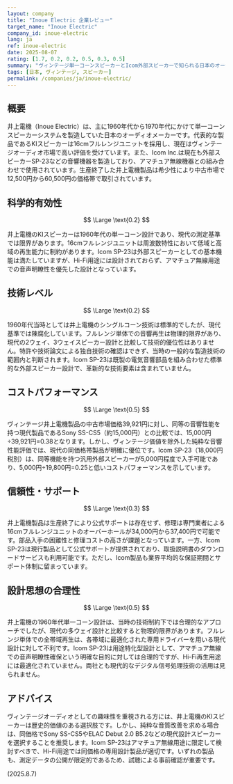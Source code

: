 ```yaml
---
layout: company
title: "Inoue Electric 企業レビュー"
target_name: "Inoue Electric"
company_id: inoue-electric
lang: ja
ref: inoue-electric
date: 2025-08-07
rating: [1.7, 0.2, 0.2, 0.5, 0.3, 0.5]
summary: "ヴィンテージ単一コーンスピーカーとIcom外部スピーカーで知られる日本のオーディオ関連企業群"
tags: [日本, ヴィンテージ, スピーカー]
permalink: /companies/ja/inoue-electric/
---
```


## 概要

井上電機（Inoue Electric）は、主に1960年代から1970年代にかけて単一コーンスピーカーシステムを製造していた日本のオーディオメーカーです。代表的な製品であるKIスピーカーは16cmフルレンジユニットを採用し、現在はヴィンテージオーディオ市場で高い評価を受けています。また、Icom Inc.は現在も外部スピーカーSP-23などの音響機器を製造しており、アマチュア無線機器との組み合わせで使用されています。生産終了した井上電機製品は希少性により中古市場で12,500円から60,500円の価格帯で取引されています。

## 科学的有効性

$$ \Large \text{0.2} $$

井上電機のKIスピーカーは1960年代の単一コーン設計であり、現代の測定基準では限界があります。16cmフルレンジユニットは周波数特性において低域と高域の再生能力に制約があります。Icom SP-23は外部スピーカーとしての基本機能は満たしていますが、Hi-Fi用途には設計されておらず、アマチュア無線用途での音声明瞭性を優先した設計となっています。

## 技術レベル

$$ \Large \text{0.2} $$

1960年代当時としては井上電機のシングルコーン技術は標準的でしたが、現代基準では陳腐化しています。フルレンジ単体での音響再生は物理的限界があり、現代の2ウェイ、3ウェイスピーカー設計と比較して技術的優位性はありません。特許や技術論文による独自技術の確認はできず、当時の一般的な製造技術の範囲内と判断されます。Icom SP-23は既製の電気音響部品を組み合わせた標準的な外部スピーカー設計で、革新的な技術要素は含まれていません。

## コストパフォーマンス

$$ \Large \text{0.5} $$

ヴィンテージ井上電機製品の中古市場価格39,921円に対し、同等の音響性能を持つ現代製品であるSony SS-CS5（約15,000円）との比較では、15,000円÷39,921円=0.38となります。しかし、ヴィンテージ価値を除外した純粋な音響性能評価では、現代の同価格帯製品が明確に優位です。Icom SP-23（18,000円税別）は、同等機能を持つ汎用外部スピーカーが5,000円程度で入手可能であり、5,000円÷19,800円=0.25と低いコストパフォーマンスを示しています。

## 信頼性・サポート

$$ \Large \text{0.3} $$

井上電機製品は生産終了により公式サポートは存在せず、修理は専門業者による16cmフルレンジユニットのオーバーホールが34,000円から37,400円で可能です。部品入手の困難性と修理コストの高さが課題となっています。一方、Icom SP-23は現行製品として公式サポートが提供されており、取扱説明書のダウンロードサービスも利用可能です。ただし、Icom製品も業界平均的な保証期間とサポート体制に留まっています。

## 設計思想の合理性

$$ \Large \text{0.5} $$

井上電機の1960年代単一コーン設計は、当時の技術制約下では合理的なアプローチでしたが、現代の多ウェイ設計と比較すると物理的限界があります。フルレンジ単体での全帯域再生は、各帯域に最適化された専用ドライバーを用いる現代設計に対して不利です。Icom SP-23は用途特化型設計として、アマチュア無線での音声明瞭性確保という明確な目的に対しては合理的ですが、Hi-Fi再生用途には最適化されていません。両社とも現代的なデジタル信号処理技術の活用は見られません。

## アドバイス

ヴィンテージオーディオとしての趣味性を重視される方には、井上電機のKIスピーカーは歴史的価値のある選択肢です。しかし、純粋な音質改善を求める場合は、同価格でSony SS-CS5やELAC Debut 2.0 B5.2などの現代設計スピーカーを選択することを推奨します。Icom SP-23はアマチュア無線用途に限定して検討すべきで、Hi-Fi用途では同価格の専用設計製品が適切です。いずれの製品も、測定データの公開が限定的であるため、試聴による事前確認が重要です。

(2025.8.7)
